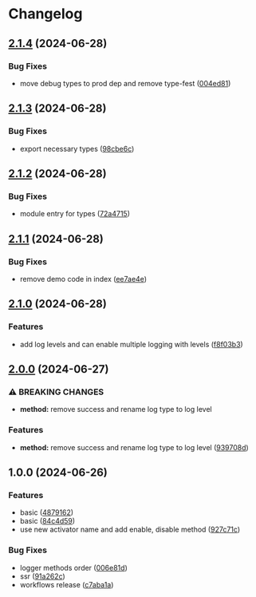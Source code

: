 # Changelog

## [2.1.4](https://github.com/GloryWong/logger/compare/v2.1.3...v2.1.4) (2024-06-28)


### Bug Fixes

* move debug types to prod dep and remove type-fest ([004ed81](https://github.com/GloryWong/logger/commit/004ed817d61236091bf2196b2571393f7ee8581c))

## [2.1.3](https://github.com/GloryWong/logger/compare/v2.1.2...v2.1.3) (2024-06-28)


### Bug Fixes

* export necessary types ([98cbe6c](https://github.com/GloryWong/logger/commit/98cbe6c8d87cb5d5ea45601e843f657435f6c8c0))

## [2.1.2](https://github.com/GloryWong/logger/compare/v2.1.1...v2.1.2) (2024-06-28)


### Bug Fixes

* module entry for types ([72a4715](https://github.com/GloryWong/logger/commit/72a4715505cbffd5ab3ef254e86308073b35f39f))

## [2.1.1](https://github.com/GloryWong/logger/compare/v2.1.0...v2.1.1) (2024-06-28)


### Bug Fixes

* remove demo code in index ([ee7ae4e](https://github.com/GloryWong/logger/commit/ee7ae4eb9ebceaf29d7dc807672d5614eabc5939))

## [2.1.0](https://github.com/GloryWong/logger/compare/v2.0.0...v2.1.0) (2024-06-28)


### Features

* add log levels and can enable multiple logging with levels ([f8f03b3](https://github.com/GloryWong/logger/commit/f8f03b355c04ed8267cc3715bf6d3741ab71cb7f))

## [2.0.0](https://github.com/GloryWong/logger/compare/v1.0.0...v2.0.0) (2024-06-27)


### ⚠ BREAKING CHANGES

* **method:** remove success and rename log type to log level

### Features

* **method:** remove success and rename log type to log level ([939708d](https://github.com/GloryWong/logger/commit/939708db91e4d507b04d90fb96bf240b874fef8a))

## 1.0.0 (2024-06-26)


### Features

* basic ([4879162](https://github.com/GloryWong/logger/commit/4879162c870fc69e0b8d966d6ef5aeddff9d0368))
* basic ([84c4d59](https://github.com/GloryWong/logger/commit/84c4d59f7ab37116512be7619332b83476bbe111))
* use new activator name and add enable, disable method ([927c71c](https://github.com/GloryWong/logger/commit/927c71c9f816b4f6a3d19b9004bd62bf23cf8d5d))


### Bug Fixes

* logger methods order ([006e81d](https://github.com/GloryWong/logger/commit/006e81dc579de472e9291736e36b0ce281a9f721))
* ssr ([91a262c](https://github.com/GloryWong/logger/commit/91a262c0950e04d546ba3c66e3f02f1e56154f75))
* workflows release ([c7aba1a](https://github.com/GloryWong/logger/commit/c7aba1a196660ca479735553838dbfd865cda88b))
